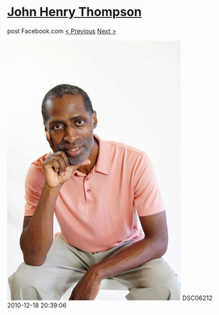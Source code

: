 # [John Henry Thompson](../README.md)
post Facebook.com
[< Previous](2010-12-18-5.md) [Next >](2010-12-18-7.md)

[![](../media/2010-12-18/Fam-2010-DSC06212.jpg)](../README.md)
DSC06212
2010-12-18 20:39:06
